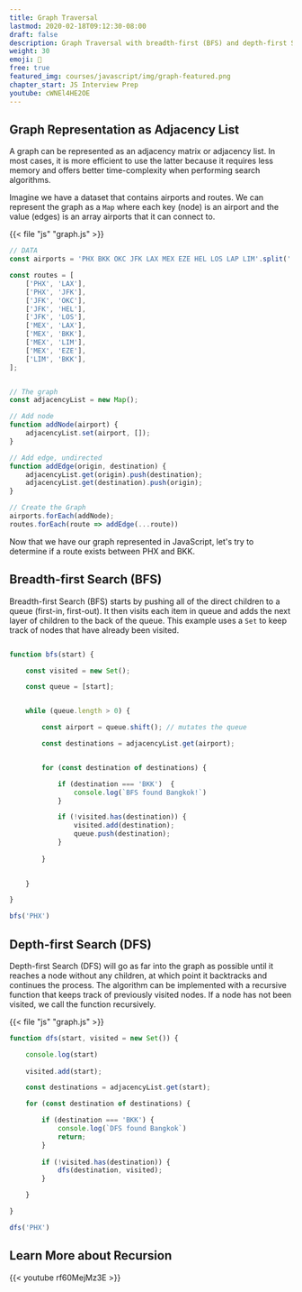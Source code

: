 ```yaml
---
title: Graph Traversal
lastmod: 2020-02-18T09:12:30-08:00
draft: false
description: Graph Traversal with breadth-first (BFS) and depth-first Search (DFS)
weight: 30
emoji: 🌳
free: true
featured_img: courses/javascript/img/graph-featured.png
chapter_start: JS Interview Prep
youtube: cWNEl4HE2OE
---
```



## Graph Representation as Adjacency List

A graph can be represented as an adjacency matrix or adjacency list. In most cases, it is more efficient to use the latter because it requires less memory and offers better time-complexity when performing search algorithms. 

Imagine we have a dataset that contains airports and routes. We can represent the graph as a `Map` where each key (node) is an airport and the value (edges) is an array airports that it can connect to. 

{{< file "js" "graph.js" >}}
```javascript
// DATA
const airports = 'PHX BKK OKC JFK LAX MEX EZE HEL LOS LAP LIM'.split(' ');

const routes = [
    ['PHX', 'LAX'],
    ['PHX', 'JFK'],
    ['JFK', 'OKC'],
    ['JFK', 'HEL'],
    ['JFK', 'LOS'],
    ['MEX', 'LAX'],
    ['MEX', 'BKK'],
    ['MEX', 'LIM'],
    ['MEX', 'EZE'],
    ['LIM', 'BKK'],
];


// The graph
const adjacencyList = new Map();

// Add node
function addNode(airport) {
    adjacencyList.set(airport, []);
}

// Add edge, undirected
function addEdge(origin, destination) {
    adjacencyList.get(origin).push(destination);
    adjacencyList.get(destination).push(origin);
}

// Create the Graph
airports.forEach(addNode);
routes.forEach(route => addEdge(...route))
```

Now that we have our graph represented in JavaScript, let's try to determine if a route exists between PHX and BKK. 

## Breadth-first Search (BFS)

Breadth-first Search (BFS) starts by pushing all of the direct children to a queue (first-in, first-out). It then visits each item in queue and adds the next layer of children to the back of the queue. This example uses a `Set` to keep track of nodes that have already been visited. 

```javascript

function bfs(start) {

    const visited = new Set();

    const queue = [start];


    while (queue.length > 0) {

        const airport = queue.shift(); // mutates the queue

        const destinations = adjacencyList.get(airport);


        for (const destination of destinations) {

            if (destination === 'BKK')  {
                console.log(`BFS found Bangkok!`)
            }

            if (!visited.has(destination)) {
                visited.add(destination);
                queue.push(destination);
            }
           
        }

        
    }

}

bfs('PHX')
```


## Depth-first Search (DFS)

Depth-first Search (DFS) will go as far into the graph as possible until it reaches a node without any children, at which point it backtracks and continues the process. The algorithm can be implemented with a recursive function that keeps track of previously visited nodes. If a node has not been visited, we call the function recursively. 

{{< file "js" "graph.js" >}}
```javascript
function dfs(start, visited = new Set()) {

    console.log(start)
    
    visited.add(start);

    const destinations = adjacencyList.get(start);

    for (const destination of destinations) {

        if (destination === 'BKK') { 
            console.log(`DFS found Bangkok`)
            return;
        }
        
        if (!visited.has(destination)) {
            dfs(destination, visited);
        }

    }

}

dfs('PHX')
```

## Learn More about Recursion

{{< youtube rf60MejMz3E >}}
